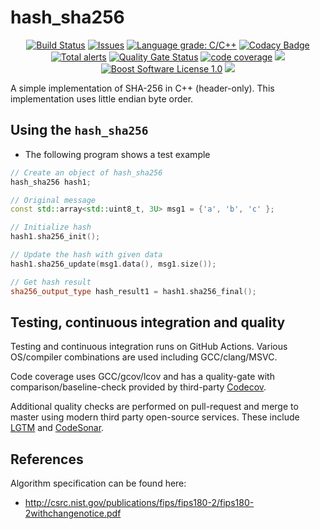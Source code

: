 hash_sha256
==================
<p align="center">
    <a href="https://github.com/imahjoub/hash_sha256/actions">
        <img src="https://github.com/imahjoub/hash_sha256/actions/workflows/hash_sha256.yml/badge.svg" alt="Build Status"></a>
    <a href="https://github.com/imahjoub/hash_sha256/issues?q=is%3Aissue+is%3Aopen+sort%3Aupdated-desc">
        <img src="https://custom-icon-badges.herokuapp.com/github/issues-raw/imahjoub/hash_sha256?logo=github" alt="Issues" /></a>
    <a href="https://lgtm.com/projects/g/imahjoub/hash_sha256/context:cpp">
        <img src="https://img.shields.io/lgtm/grade/cpp/g/imahjoub/hash_sha256.svg?logo=lgtm&logoWidth=18" alt="Language grade: C/C++" /></a>
    <a href="https://app.codacy.com/gh/imahjoub/hash_sha256/dashboard">
        <img src="https://app.codacy.com/project/badge/Grade/913aec26f468405ab0ff9a29beb6d400" alt="Codacy Badge" /></a>
    <a href="https://lgtm.com/projects/g/imahjoub/hash_sha256/alerts/?mode=list">
        <img src="https://img.shields.io/lgtm/alerts/g/imahjoub/hash_sha256.svg?logo=lgtm&logoWidth=18" alt="Total alerts" /></a>
    <a href="https://sonarcloud.io/summary/new_code?id=imahjoub_hash_sha256">
        <img src="https://sonarcloud.io/api/project_badges/measure?project=imahjoub_hash_sha256&metric=alert_status" alt="Quality Gate Status"></a>
    <a href="https://codecov.io/gh/imahjoub/hash_sha256">
        <img src="https://codecov.io/gh/imahjoub/hash_sha256/branch/main/graph/badge.svg?token=3LIK8E96FC" alt="code coverage"></a>
    <a href="https://github.com/imahjoub/hash_sha256" alt="GitHub code size in bytes">
        <img src="https://img.shields.io/github/languages/code-size/imahjoub/hash_sha256" /></a>
    <a href="https://github.com/imahjoub/hash_sha256/blob/main/LICENSE_1_0.txt">
        <img src="https://img.shields.io/badge/license-BSL%201.0-blue.svg" alt="Boost Software License 1.0"></a>
    <a href="https://github.com/imahjoub/hash_sha256" alt="Activity">
        <img src="https://img.shields.io/github/commit-activity/y/imahjoub/hash_sha256" /></a>
</p>


A simple implementation of SHA-256 in C++ (header-only). This implementation uses little endian byte order.

## Using the `hash_sha256`

  * The following program shows a test example

  ```cpp
  // Create an object of hash_sha256
  hash_sha256 hash1;

  // Original message
  const std::array<std::uint8_t, 3U> msg1 = {'a', 'b', 'c' };

  // Initialize hash
  hash1.sha256_init();

  // Update the hash with given data
  hash1.sha256_update(msg1.data(), msg1.size());

  // Get hash result
  sha256_output_type hash_result1 = hash1.sha256_final();
  ```

## Testing, continuous integration and quality
Testing and continuous integration runs on GitHub Actions.
Various OS/compiler combinations are used including
GCC/clang/MSVC.

Code coverage uses GCC/gcov/lcov and has a
quality-gate with comparison/baseline-check provided by third-party [Codecov](https://app.codecov.io/gh/imahjoub/hash_sha256).

Additional quality checks are performed on pull-request
and merge to master using modern third party open-source services.
These include
[LGTM](https://lgtm.com/projects/g/imahjoub/hash_sha256/alerts/?mode=list) and [CodeSonar](https://sonarcloud.io/summary/new_code?id=imahjoub_hash_sha256).


## References
Algorithm specification can be found here:
* http://csrc.nist.gov/publications/fips/fips180-2/fips180-2withchangenotice.pdf
